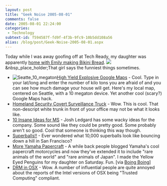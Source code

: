 ```yaml
---
layout: post
title: "Geek Noise 2005-08-01"
comments: false
date: 2005-08-01 22:24:00
categories:
 - Technology
subtext-id: f594587f-fd9f-4f3b-9fc9-10b5dd108a56
alias: /blog/post/Geek-Noise-2005-08-01.aspx
---
```



Today while I was away goofing off at Tech Ready, my daughter was apparently [home with Emily making Bikini Bread](http://blogs.provost.org/emily/archive/2005/08/01/6606.aspx). ![](http://www.peterprovost.org/Files/smile1.gif)&nbsp_place_holder;That girl says the funniest things sometimes.

  * ![Seatte_10_megaton](http://www.peterprovost.org/Files/seatte_10_megaton_small.jpg)[High Yield Explosive Google Maps](http://meyerweb.com/eric/tools/gmap/hydesim.html) - Cool. Type in your lat/long and enter the number of kilo tons you are afraid of and you can see how much damage your house will get. Here's my local map, centered on Seattle, with a 10 megaton device. Yet another cool (scary?) Google Maps hack.
  * [Homeland Security Covert Surveillance Truck](http://eyeball-series.org/dhs-truck.htm) - Wow. This is cool. That non-descript white trunk in front of your office may not be what it looks like.
  * [10 Insane Ideas for MS](http://blogs.msdn.com/jledgard/archive/2005/07/26/TenCrazyIdeas.aspx) - Josh Ledgard has some wacky ideas for the company. Some sound like they could be pretty good. Some probably aren't so good. Cool that someone is thinking this way though.
  * [Superballs!!](http://www.boingboing.net/2005/07/29/ten_thousand_superba.html) - Ever wondered what 10,000 superballs look like bouncing down a hill in San Francisco?
  * [More Yamaha Papercraft](http://www.yamaha-motor.co.jp/global/entertainment/papercraft/index.html) - A while back people blogged Yamaha's cool papercraft motorcycles and now they've extended it to include "rare animals of the world" and "rare animals of Japan". I made the Yellow Eyed Penguins for my daughter on Saturday. Fun. [via [Boing Boing](http://www.boingboing.net/2005/07/29/yamaha_adds_rare_ani.html)]
  * [DRM in OSX](http://www.boingboing.net/2005/07/31/apple_to_add_trusted.html) - Wow. A number of influential people are quite annoyed about the reports of the Intel versions of OSX being "Trusted Computing" compliant.
